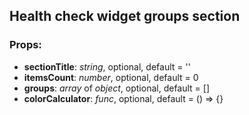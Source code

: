 ## **Health check widget groups section**

### Props:

- **sectionTitle**: _string_, optional, default = ''
- **itemsCount**: _number_, optional, default = 0
- **groups**: _array_ of _object_, optional, default = []
- **colorCalculator**: _func_, optional, default = () => {}
